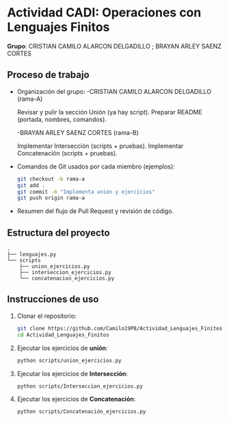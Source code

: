 # Actividad CADI: Operaciones con Lenguajes Finitos

**Grupo**: CRISTIAN CAMILO ALARCON DELGADILLO ; BRAYAN ARLEY SAENZ CORTES

## Proceso de trabajo

- Organización del grupo:
  -CRISTIAN CAMILO ALARCON DELGADILLO (rama-A)

  Revisar y pulir la sección Unión (ya hay script).
  Preparar README (portada, nombres, comandos).

  -BRAYAN ARLEY SAENZ CORTES (rama-B)

  Implementar Intersección (scripts + pruebas).
  Implementar Concatenación (scripts + pruebas).

- Comandos de Git usados por cada miembro (ejemplos):
  ```bash
  git checkout -b rama-a
  git add .
  git commit -m "Implementa unión y ejercicios"
  git push origin rama-a
  ```
- Resumen del flujo de Pull Request y revisión de código.

## Estructura del proyecto

```
.
├── lenguajes.py               
└── scripts
    ├── union_ejercicios.py     
    ├── interseccion_ejercicios.py 
    └── concatenacion_ejercicios.py 
```

## Instrucciones de uso

1. Clonar el repositorio:
   ```bash
   git clone https://github.com/Camilo19P8/Actividad_Lenguajes_Finitos.git
   cd Actividad_Lenguajes_Finitos
   ```
2. Ejecutar los ejercicios de **unión**:
   ```bash
   python scripts/union_ejercicios.py
   ```
3. Ejecutar los ejercicios de **Intersección**:
   ```bash
   python scripts/Interseccion_ejercicios.py
   ```
4. Ejecutar los ejercicios de **Concatenación**:
   ```bash
   python scripts/Concatenación_ejercicios.py
   ```
